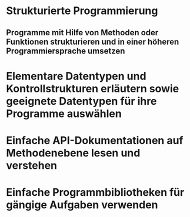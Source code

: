 # Strukturierte Programmierung

## Programme mit Hilfe von Methoden oder Funktionen strukturieren und in einer höheren Programmiersprache umsetzen
# Elementare Datentypen und Kontrollstrukturen erläutern sowie geeignete Datentypen für ihre Programme auswählen
# Einfache API-Dokumentationen auf Methodenebene lesen und verstehen
# Einfache Programmbibliotheken für gängige Aufgaben verwenden 

